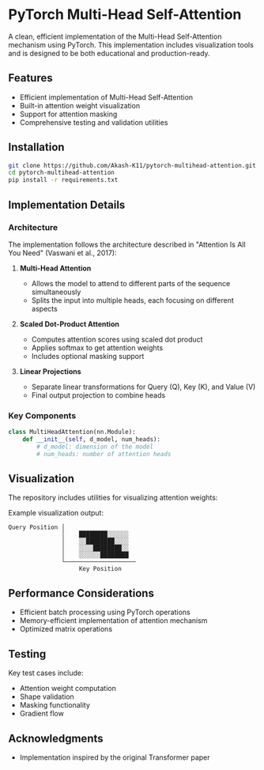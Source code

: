 # PyTorch Multi-Head Self-Attention

A clean, efficient implementation of the Multi-Head Self-Attention mechanism using PyTorch. This implementation includes visualization tools and is designed to be both educational and production-ready.

## Features

- Efficient implementation of Multi-Head Self-Attention
- Built-in attention weight visualization
- Support for attention masking
- Comprehensive testing and validation utilities

## Installation

```bash
git clone https://github.com/Akash-K11/pytorch-multihead-attention.git
cd pytorch-multihead-attention
pip install -r requirements.txt
```

## Implementation Details

### Architecture
The implementation follows the architecture described in "Attention Is All You Need" (Vaswani et al., 2017):

1. **Multi-Head Attention**
   - Allows the model to attend to different parts of the sequence simultaneously
   - Splits the input into multiple heads, each focusing on different aspects

2. **Scaled Dot-Product Attention**
   - Computes attention scores using scaled dot product
   - Applies softmax to get attention weights
   - Includes optional masking support

3. **Linear Projections**
   - Separate linear transformations for Query (Q), Key (K), and Value (V)
   - Final output projection to combine heads

### Key Components

```python
class MultiHeadAttention(nn.Module):
    def __init__(self, d_model, num_heads):
        # d_model: dimension of the model
        # num_heads: number of attention heads
```

## Visualization

The repository includes utilities for visualizing attention weights:

Example visualization output:
```
Query Position │
               │    ████████░░░░░░
               │    ░░████████░░░░
               │    ░░░░████████░░
               │    ░░░░░░████████
               └────────────────────
                    Key Position
```

## Performance Considerations

- Efficient batch processing using PyTorch operations
- Memory-efficient implementation of attention mechanism
- Optimized matrix operations

## Testing

Key test cases include:
- Attention weight computation
- Shape validation
- Masking functionality
- Gradient flow

## Acknowledgments

- Implementation inspired by the original Transformer paper